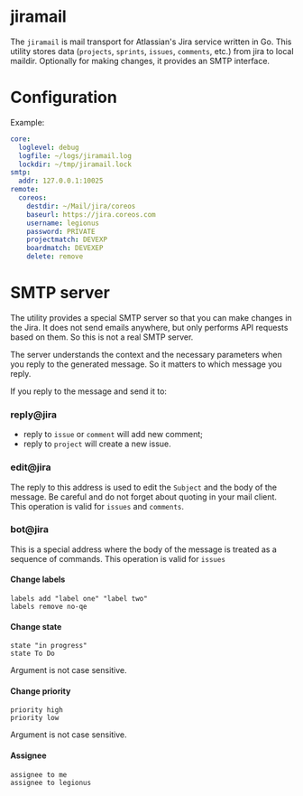 # jiramail

The `jiramail` is mail transport for Atlassian's Jira service written in Go. This utility
stores data (`projects`, `sprints`, `issues`, `comments`, etc.) from jira to local maildir.
Optionally for making changes, it provides an SMTP interface.

# Configuration

Example:

```yaml
core:
  loglevel: debug
  logfile: ~/logs/jiramail.log
  lockdir: ~/tmp/jiramail.lock
smtp:
  addr: 127.0.0.1:10025
remote:
  coreos:
    destdir: ~/Mail/jira/coreos
    baseurl: https://jira.coreos.com
    username: legionus
    password: PRIVATE
    projectmatch: DEVEXP
    boardmatch: DEVEXEP
    delete: remove
```

# SMTP server

The utility provides a special SMTP server so that you can make changes in the Jira. It does not
send emails anywhere, but only performs API requests based on them. So this is not a real SMTP server.

The server understands the context and the necessary parameters when you reply to the generated message.
So it matters to which message you reply.

If you reply to the message and send it to:

### reply@jira

* reply to `issue` or `comment` will add new comment;
* reply to `project` will create a new issue.

### edit@jira

The reply to this address is used to edit the `Subject` and the body of the message. Be careful and do not
forget about quoting in your mail client. This operation is valid for `issues` and `comments`.

### bot@jira

This is a special address where the body of the message is treated as a sequence of commands.
This operation is valid for `issues`

#### Change labels

```
labels add "label one" "label two"
labels remove no-qe
```

#### Change state

```
state "in progress"
state To Do
```
Argument is not case sensitive.

#### Change priority

```
priority high
priority low
```
Argument is not case sensitive.

#### Assignee

```
assignee to me
assignee to legionus
```
